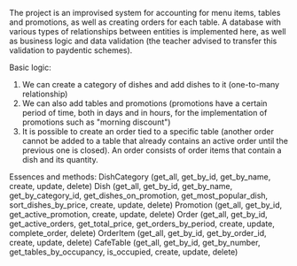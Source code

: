 The project is an improvised system for accounting for menu items, tables and promotions, as well as creating orders for each table. A database with various types of relationships between entities is implemented here, as well as business logic and data validation (the teacher advised to transfer this validation to paydentic schemes).

Basic logic:
1) We can create a category of dishes and add dishes to it (one-to-many relationship)
2) We can also add tables and promotions (promotions have a certain period of time, both in days and in hours, for the implementation of promotions such as "morning discount")
3) It is possible to create an order tied to a specific table (another order cannot be added to a table that already contains an active order until the previous one is closed). An order consists of order items that contain a dish and its quantity.


Essences and methods:
DishCategory (get_all, get_by_id, get_by_name, create, update, delete)
Dish (get_all, get_by_id, get_by_name, get_by_category_id, get_dishes_on_promotion, get_most_popular_dish, sort_dishes_by_price, create, update, delete)
Promotion (get_all, get_by_id, get_active_promotion, create, update, delete)
Order (get_all, get_by_id, get_active_orders, get_total_price, get_orders_by_period, create, update, complete_order, delete)
OrderItem (get_all, get_by_id, get_by_order_id, create, update, delete)
CafeTable (get_all, get_by_id, get_by_number, get_tables_by_occupancy, is_occupied, create, update, delete)
